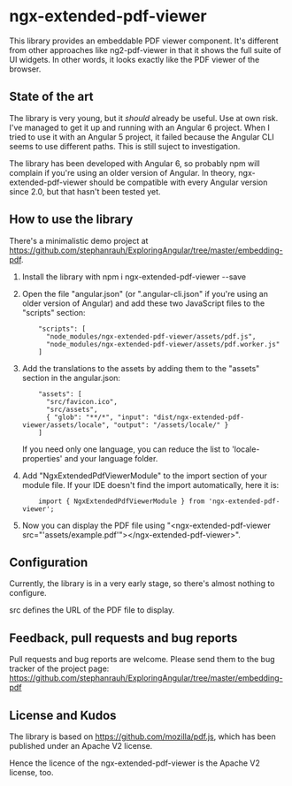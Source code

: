 # ngx-extended-pdf-viewer

This library provides an embeddable
PDF viewer component. It's different from other approaches like ng2-pdf-viewer in that it
shows the full suite of UI widgets. In other words, it looks exactly like the PDF viewer of the browser.

## State of the art

The library is very young, but it _should_ already be useful. Use at own risk. I've managed
to get it up and running with an Angular 6 project. When I tried to use it with an Angular 5
project, it failed because the Angular CLI seems to use different paths. This is still suject
to investigation.

The library has been developed with Angular 6, so probably npm will complain if you're using
an older version of Angular. In theory, ngx-extended-pdf-viewer should be compatible with
every Angular version since 2.0, but that hasn't been tested yet.

## How to use the library

There's a minimalistic demo project at https://github.com/stephanrauh/ExploringAngular/tree/master/embedding-pdf.

1.  Install the library with npm i ngx-extended-pdf-viewer --save
2.  Open the file "angular.json" (or ".angular-cli.json" if you're using an older version of Angular)
    and add these two JavaScript files to the "scripts" section:

            "scripts": [
              "node_modules/ngx-extended-pdf-viewer/assets/pdf.js",
              "node_modules/ngx-extended-pdf-viewer/assets/pdf.worker.js"
            ]

3.  Add the translations to the assets by adding them to the "assets" section in the angular.json:

            "assets": [
              "src/favicon.ico",
              "src/assets",
              { "glob": "**/*", "input": "dist/ngx-extended-pdf-viewer/assets/locale", "output": "/assets/locale/" }
            ]

    If you need only one language, you can reduce the list to 'locale-properties' and your language folder.

4.  Add "NgxExtendedPdfViewerModule" to the import section of your module file. If your IDE doesn't find
    the import automatically, here it is:

            import { NgxExtendedPdfViewerModule } from 'ngx-extended-pdf-viewer';

5.  Now you can display the PDF file using "&lt;ngx-extended-pdf-viewer src="'assets/example.pdf'"&gt;&lt;/ngx-extended-pdf-viewer&gt;".

## Configuration

Currently, the library is in a very early stage, so there's almost nothing to configure.

src defines the URL of the PDF file to display.

## Feedback, pull requests and bug reports

Pull requests and bug reports are welcome. Please send them to the bug tracker of
the project page: https://github.com/stephanrauh/ExploringAngular/tree/master/embedding-pdf

## License and Kudos

The library is based on https://github.com/mozilla/pdf.js, which has been published under an Apache V2 license.

Hence the licence of the ngx-extended-pdf-viewer is the Apache V2 license, too.
